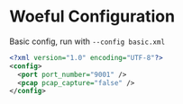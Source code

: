 # Woeful Configuration

Basic config, run with `--config basic.xml`
```xml
<?xml version="1.0" encoding="UTF-8"?>
<config>
  <port port_number="9001" />
  <pcap pcap_capture="false" />
</config>
```
